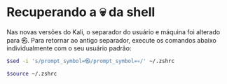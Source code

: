 # Recuperando a 💀 da shell

Nas novas versões do Kali, o separador do usuário e máquina foi alterado para ㉿. Para retornar ao antigo separador, execute os comandos abaixo individualmente com o seu usuário padrão:

```bash
$sed -i 's/prompt_symbol=㉿/prompt_symbol=💀/' ~/.zshrc
```

```bash
$source ~/.zshrc
```
